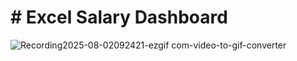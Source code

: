 # # Excel Salary Dashboard
![Recording2025-08-02092421-ezgif com-video-to-gif-converter](https://github.com/user-attachments/assets/bfa33ea0-1d9e-4c49-9247-4cde23205892)


